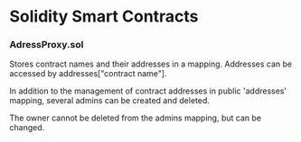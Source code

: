 # Solidity Smart Contracts

### AdressProxy.sol
Stores contract names and their addresses in a mapping.
Addresses can be accessed by addresses["contract name"].

In addition to the management of contract addresses in public 'addresses' mapping, several admins can be created and deleted. 
 
The owner cannot be deleted from the admins mapping, but can be changed.

